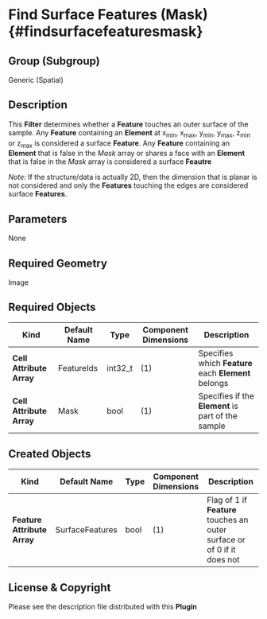 Find Surface Features (Mask) {#findsurfacefeaturesmask}
=============

## Group (Subgroup) ##
Generic (Spatial)

## Description ##
This **Filter** determines whether a **Feature** touches an outer surface of the sample. Any **Feature** containing an **Element** at x<sub>min</sub>, x<sub>max</sub>, y<sub>min</sub>, y<sub>max</sub>, z<sub>min</sub> or z<sub>max</sub> is considered a surface **Feature**. Any **Feature** containing an **Element** that is false in the *Mask* array or shares a face with an **Element** that is false in the *Mask* array is considered a surface **Feautre**

*Note:* If the structure/data is actually 2D, then the dimension that is planar is not considered and only the **Features** touching the edges are considered surface **Features**.

## Parameters ##
None

## Required Geometry ##
Image 

## Required Objects ##
| Kind | Default Name | Type | Component Dimensions | Description |
|------|--------------|-------------|---------|-----|
| **Cell Attribute Array** | FeatureIds | int32_t | (1) | Specifies which **Feature** each **Element** belongs |
| **Cell Attribute Array** | Mask | bool | (1) | Specifies if the **Element** is part of the sample|

## Created Objects ##
| Kind | Default Name | Type | Component Dimensions | Description |
|------|--------------|-------------|---------|-----|
| **Feature Attribute Array** | SurfaceFeatures | bool | (1) | Flag of 1 if **Feature** touches an outer surface or of 0 if it does not |

## License & Copyright ##

Please see the description file distributed with this **Plugin**


